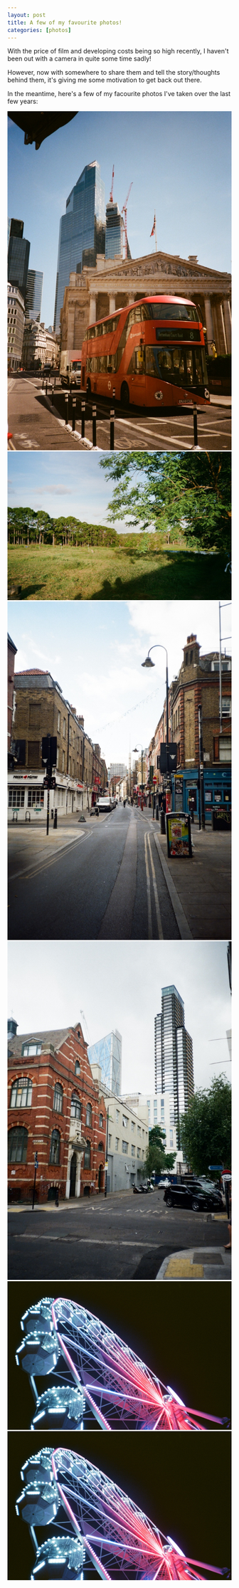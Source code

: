 ```yaml
---
layout: post
title: A few of my favourite photos!
categories: [photos]
---
```



With the price of film and developing costs being so high recently, I haven't been out with a camera in quite some time sadly!

<!--more-->
However, now with somewhere to share them and tell the story/thoughts behind them, it's giving me some motivation to get back out there.

In the meantime, here's a few of my facourite photos I've taken over the last few years:

[![Photos](/assets/image/Bank.jpg)](/assets/image/Bank.jpg)
[![Photos](/assets/image/Wallaby.jpg)](/assets/image/Wallaby.jpg)
[![Photos](/assets/image/BrickLane.jpeg)](/assets/image/BrickLane.jpeg)
[![Photos](/assets/image/Clash.jpeg)](/assets/image/Clash.jpeg)
[![Photos](assets/image/Wheel.jpg)](assets/image/Wheel.jpg)
<img src="/assets/image/Wheel.jpg" alt="A ferris wheel in the dark">






